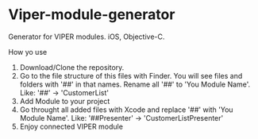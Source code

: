 # Viper-module-generator

Generator for VIPER modules.
iOS, Objective-C.

How yo use

1. Download/Clone the repository.
2. Go to the file structure of this files with Finder. You will see files and folders with '##' in that names. Rename all '##' to 'You Module Name'. 
  Like: '##' -> 'CustomerList'
3. Add Module to your project
4. Go throught all added files with Xcode and replace '##' with 'You Module Name'. 
  Like: '##Presenter' -> 'CustomerListPresenter'
5. Enjoy connected VIPER module
